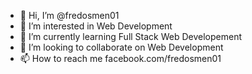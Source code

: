 - 👋 Hi, I’m @fredosmen01
- 👀 I’m interested in Web Development
- 🌱 I’m currently learning Full Stack Web Developement 
- 💞️ I’m looking to collaborate on Web Development
- 📫 How to reach me facebook.com/fredosmen01

<!---
fredosmen01/fredosmen01 is a ✨ special ✨ repository because its `README.md` (this file) appears on your GitHub profile.
You can click the Preview link to take a look at your changes.
--->
